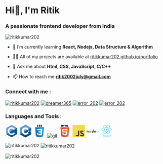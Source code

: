 <h1>Hi👋, I'm Ritik</h1>
<h3 align="left">A passionate frontend developer from India</h3>

<p align="left"> <img src="https://komarev.com/ghpvc/?username=ritikkumar202&label=Profile%20views&color=0e75b6&style=flat" alt="ritikkumar202" /> </p>

- 🌱 I’m currently learning **React, Nodejs, Data Structure & Algorithm**

- 👨‍💻 All of my projects are available at [ritikkumar202.github.io/portfolio](ritikkumar202.github.io/portfolio)

- 💬 Ask me about **Html, CSS, JavaScript, C/C++**

- 📫 How to reach me **ritik2002july@gmail.com**

<h3 align="left">Connect with me :</h3>
<p align="left">
<a href="https://linkedin.com/in/ritikkumar202" target="blank"><img align="center" src="https://raw.githubusercontent.com/rahuldkjain/github-profile-readme-generator/master/src/images/icons/Social/linked-in-alt.svg" alt="ritikkumar202" height="30" width="40" /></a>
<a href="https://www.codechef.com/users/dreamer365" target="blank"><img align="center" src="https://cdn.jsdelivr.net/npm/simple-icons@3.1.0/icons/codechef.svg" alt="dreamer365" height="30" width="40" /></a>
<a href="https://codeforces.com/profile/error_202" target="blank"><img align="center" src="https://raw.githubusercontent.com/rahuldkjain/github-profile-readme-generator/master/src/images/icons/Social/codeforces.svg" alt="error_202" height="30" width="40" /></a>
<a href="https://www.leetcode.com/error_202" target="blank"><img align="center" src="https://raw.githubusercontent.com/rahuldkjain/github-profile-readme-generator/master/src/images/icons/Social/leet-code.svg" alt="error_202" height="30" width="40" /></a>
</p>

<h3 align="left">Languages and Tools :</h3>
<p align="left"> <a href="https://www.cprogramming.com/" target="_blank" rel="noreferrer"> <img src="https://raw.githubusercontent.com/devicons/devicon/master/icons/c/c-original.svg" alt="c" width="40" height="40"/> </a> <a href="https://www.w3schools.com/cpp/" target="_blank" rel="noreferrer"> <img src="https://raw.githubusercontent.com/devicons/devicon/master/icons/cplusplus/cplusplus-original.svg" alt="cplusplus" width="40" height="40"/> </a> <a href="https://www.w3schools.com/css/" target="_blank" rel="noreferrer"> <img src="https://raw.githubusercontent.com/devicons/devicon/master/icons/css3/css3-original-wordmark.svg" alt="css3" width="40" height="40"/> </a> <a href="https://git-scm.com/" target="_blank" rel="noreferrer"> <img src="https://www.vectorlogo.zone/logos/git-scm/git-scm-icon.svg" alt="git" width="40" height="40"/> </a> <a href="https://www.w3.org/html/" target="_blank" rel="noreferrer"> <img src="https://raw.githubusercontent.com/devicons/devicon/master/icons/html5/html5-original-wordmark.svg" alt="html5" width="40" height="40"/> </a> <a href="https://developer.mozilla.org/en-US/docs/Web/JavaScript" target="_blank" rel="noreferrer"> <img src="https://raw.githubusercontent.com/devicons/devicon/master/icons/javascript/javascript-original.svg" alt="javascript" width="40" height="40"/> </a> <a href="https://nodejs.org" target="_blank" rel="noreferrer"> <img src="https://raw.githubusercontent.com/devicons/devicon/master/icons/nodejs/nodejs-original-wordmark.svg" alt="nodejs" width="40" height="40"/> </a> <a href="https://reactjs.org/" target="_blank" rel="noreferrer"> <img src="https://raw.githubusercontent.com/devicons/devicon/master/icons/react/react-original-wordmark.svg" alt="react" width="40" height="40"/> </a> </p>

<p><img align="left" src="https://github-readme-stats.vercel.app/api/top-langs?username=ritikkumar202&show_icons=true&locale=en&layout=compact" alt="ritikkumar202" /></p>

<p>&nbsp;<img align="center" src="https://github-readme-stats.vercel.app/api?username=ritikkumar202&show_icons=true&locale=en" alt="ritikkumar202" /></p>

<p><img align="center" src="https://github-readme-streak-stats.herokuapp.com/?user=ritikkumar202&" alt="ritikkumar202" /></p>
